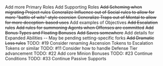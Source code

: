 Add more Primary Roles
Add Supporting Roles
~~Add Scheming when migrating Project rules~~
~~Generalize Influence out of Social rules to allow for more "battle of wits" style coercion~~
~~Generalize Traps out of Mental to allow for more deception-based uses~~
Add examples of Objectives
~~Add Escalation rules~~
~~Add rules for summoning Agents when Offenses are committed~~
~~Add Bonus Types and Floating Bonuses~~
~~Add Saves somewhere~~
Add details for Expanded Abilities -- May be pending setting-specific forks
~~Add Dramatic Loss rules~~
TODO: #19 Consider renaming Ascension Tokens to Escalation Tokens or similar
TODO: #11 Consider how to handle Defense Tier advancement
TODO: #22 Add core Minion Bonuses
TODO: #23 Continue Conditions
TODO: #33 Continue Passive Supports